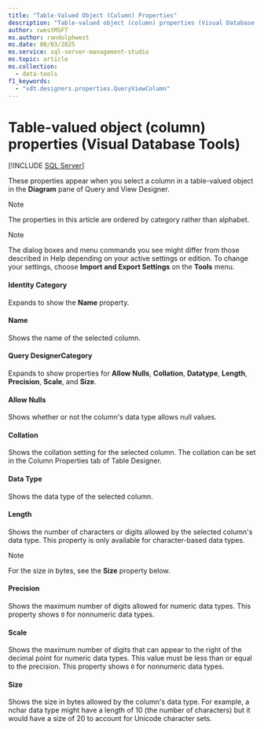 ```yaml
---
title: "Table-Valued Object (Column) Properties"
description: "Table-valued object (column) properties (Visual Database Tools)"
author: rwestMSFT
ms.author: randolphwest
ms.date: 08/03/2025
ms.service: sql-server-management-studio
ms.topic: article
ms.collection:
  - data-tools
f1_keywords:
  - "vdt.designers.properties.QueryViewColumn"
---
```

# Table-valued object (column) properties (Visual Database Tools)

[!INCLUDE [SQL Server](../includes/applies-to-version/sqlserver.md)]

These properties appear when you select a column in a table-valued object in the **Diagram** pane of Query and View Designer.

> [!NOTE]  
> The properties in this article are ordered by category rather than alphabet.

> [!NOTE]  
> The dialog boxes and menu commands you see might differ from those described in Help depending on your active settings or edition. To change your settings, choose **Import and Export Settings** on the **Tools** menu.

#### Identity Category

Expands to show the **Name** property.

#### Name

Shows the name of the selected column.

#### Query DesignerCategory

Expands to show properties for **Allow Nulls**, **Collation**, **Datatype**, **Length**, **Precision**, **Scale**, and **Size**.

#### Allow Nulls

Shows whether or not the column's data type allows null values.

#### Collation

Shows the collation setting for the selected column. The collation can be set in the Column Properties tab of Table Designer.

#### Data Type

Shows the data type of the selected column.

#### Length

Shows the number of characters or digits allowed by the selected column's data type. This property is only available for character-based data types.

> [!NOTE]  
> For the size in bytes, see the **Size** property below.

#### Precision

Shows the maximum number of digits allowed for numeric data types. This property shows `0` for nonnumeric data types.

#### Scale

Shows the maximum number of digits that can appear to the right of the decimal point for numeric data types. This value must be less than or equal to the precision. This property shows `0` for nonnumeric data types.

#### Size

Shows the size in bytes allowed by the column's data type. For example, a nchar data type might have a length of 10 (the number of characters) but it would have a size of 20 to account for Unicode character sets.
